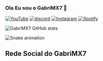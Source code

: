 ### Ola Eu sou o GabriMX7 👏

[![YouTube](https://img.shields.io/badge/YouTube-FF0000?style=for-the-badge&logo=youtube&logoColor=white)](https://youtube.com/@GabriMX7)
[![discord](https://img.shields.io/badge/Discord-7289DA?style=for-the-badge&logo=discord&logoColor=white)](https://discord.gg/cHDTJGXrvJ)
[![lnstagram](https://img.shields.io/badge/Instagram-E4405F?style=for-the-badge&logo=instagram&logoColor=white)](https://instagram.com/gabrimx7?igshid=YmMyMTA2M2Y=)
[![Spotify](https://img.shields.io/badge/Spotify-1ED760?&style=for-the-badge&logo=spotify&logoColor=white)](https://open.spotify.com/user/31mojyts442bkh4uvlla3yyfmi6u?si=bRDU1DSASqWgSdYcJCOAtA&utm_source=copy-link)


![GabriMX7 GitHub stats](https://github-readme-stats.vercel.app/api?username=GabriMX7&show_icons=true&theme=radical)

![Snake animation](https://github.com/GabriMX7/GabriMX7/blob/output/github-contribution-grid-snake.svg)

## Rede Social do GabriMX7

